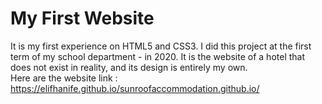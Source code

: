 # My First Website
 It is my first experience on HTML5 and CSS3.
 I did this project at the first term of my school department - in 2020.
 It is the website of a hotel that does not exist in reality, and its design is entirely my own.  
 Here are the website link : https://elifhanife.github.io/sunroofaccommodation.github.io/
 
 

